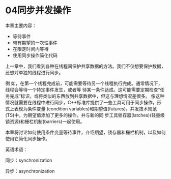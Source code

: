 # 04同步并发操作

本章主要内容：

* 等待事件
* 带有期望的一次性事件
* 在限定时间内等待
* 使用同步操作简化代码

上一章中，我们看到各种在线程间保护共享数据的方法。我们不仅想要保护数据，还想对单独的线程进行同步。

例 如，在第一个线程完成前，可能需要等待另一个线程执行完成。通常情况下，线程会等待一个特定事件发生，或者等 待某一条件达成。这可能需要定期检查“任务完成”标识，或将类似的东西放到共享数据中，但这与理想情况差很多。 像这种情况就需要在线程中进行同步，C++标准库提供了一些工具可用于同步操作，形式上表现为条件变量 (condition variables)和期望值(futures)。并发技术规范(TS)中，为期望值添加了更多的操作，并与新的同 步工具锁存器(latches)(轻量级锁资源)和栅栏机制(barriers)一起使用。

本章将讨论如何使用条件变量等待事件，介绍期望，锁存器和栅栏机制，以及如何使用它简化同步操作。

英语术语：

同步：synchronization

异步：asynchronization
